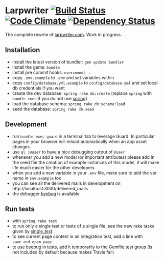 # Larpwriter [![Build Status](https://travis-ci.org/Florent2/larpwriter.png)](https://travis-ci.org/Florent2/larpwriter) [![Code Climate](https://codeclimate.com/github/Florent2/larpwriter.png)](https://codeclimate.com/github/Florent2/larpwriter) [![Dependency Status](https://gemnasium.com/Florent2/larpwriter.png)](https://gemnasium.com/Florent2/larpwriter)

The complete rewrite of [larpwriter.com](http://www.larpwriter.com). Work in progress.

## Installation

* install the latest version of bundler: `gem update bundler`
* install the gems: `bundle`
* install pre commit hooks: `overcommit .`
* copy `.env.example` to `.env` and set variables within
* copy `config/database.yml.example` to `config/database.yml` and set local db credentials if you want
* create the dev database: `spring rake db:create` (replace `spring` with `bundle exec` if you do not use [spring](https://github.com/jonleighton/spring))
* load the database schema: `spring rake db:schema:load`
* seed the database: `spring rake db:seed`

## Development

* run `bundle exec guard` in a terminal tab to leverage Guard. In particular
pages in your browser will reload automatically when an app asset changes
* use `ql :@user` to have a nice debugging output of `@user`
* whenever you add a new model (or important attributes) please add in the seed
file the creation of example instances of this model, it will make life much
easier for the other developers
* when you add a new variable in your `.env` file, make sure to add the var name
in `env.example` too
* you can see all the delivered mails in development on http://localhost:3000/delivered_mails
* the debugger [byebug](https://github.com/deivid-rodriguez/byebug) is available

## Run tests

* with `spring rake test`
* to run only a single test or tests of a single file, see the new rake tasks given by [single_test](https://github.com/grosser/single_test)
* to see current page content in an integration test, add a line with `save_and_open_page`
* to use byebug in tests, add it temporarily to the Gemfile test group (is not included by default because makes Travis fail)
